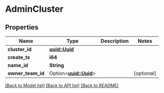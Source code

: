 # AdminCluster

## Properties

Name | Type | Description | Notes
------------ | ------------- | ------------- | -------------
**cluster_id** | [**uuid::Uuid**](uuid::Uuid.md) |  | 
**create_ts** | **i64** |  | 
**name_id** | **String** |  | 
**owner_team_id** | Option<[**uuid::Uuid**](uuid::Uuid.md)> |  | [optional]

[[Back to Model list]](../README.md#documentation-for-models) [[Back to API list]](../README.md#documentation-for-api-endpoints) [[Back to README]](../README.md)


